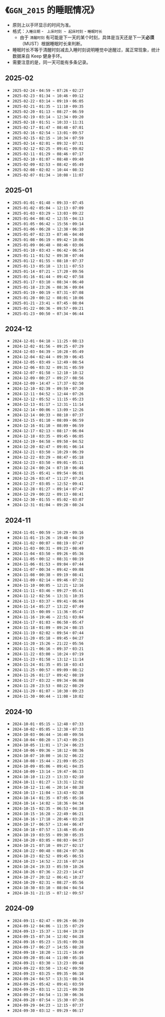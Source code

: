 # 《`GGN_2015` 的睡眠情况》

- 原则上以手环显示的时间为准。
- 格式：`入睡日期` - ` 上床时刻 ~ 起床时刻` - `睡眠时长`
  - 由于 `清醒时刻` 有可能是下一天的某个时刻，具体是当天还是下一天**必须**（MUST）根据睡眠时长来判断。
- 睡眠时长不等于清醒时刻减去入睡时刻说明睡觉中途醒过，属正常现象，统计数据来自 Keep 健身手环。
- 需要注意的是，同一天可能有多条记录。

## 2025-02

- `2025-02-24` - `04:59 ~ 07:26` - `02:27`
- `2025-02-23` - `01:34 ~ 10:46` - `09:12`
- `2025-02-22` - `03:14 ~ 09:19` - `06:05`
- `2025-02-21` - `01:35 ~ 11:10` - `09:35`
- `2025-02-20` - `01:13 ~ 08:27` - `06:59`
- `2025-02-19` - `03:14 ~ 12:34` - `09:20`
- `2025-02-18` - `01:51 ~ 10:33` - `11:31`
- `2025-02-17` - `01:47 ~ 08:48` - `07:01`
- `2025-02-16` - `02:54 ~ 13:01` - `09:57`
- `2025-02-15` - `02:15 ~ 10:34` - `07:59`
- `2025-02-14` - `02:01 ~ 09:32` - `07:31`
- `2025-02-12` - `02:25 ~ 09:41` - `09:02`
- `2025-02-11` - `01:29 ~ 08:46` - `07:17`
- `2025-02-10` - `01:07 ~ 08:48` - `09:40`
- `2025-02-09` - `02:53 ~ 08:42` - `05:49`
- `2025-02-08` - `02:02 ~ 10:44` - `08:32`
- `2025-02-07` - `01:34 ~ 10:08` - `11:07` 

## 2025-01

- `2025-01-01` - `01:48 ~ 09:33` - `07:45`
- `2025-01-02` - `05:04 ~ 12:13` - `07:09`
- `2025-01-03` - `03:29 ~ 13:03` - `09:22`
- `2025-01-04` - `08:42 ~ 12:55` - `04:13`
- `2025-01-05` - `06:42 ~ 15:56` - `09:14`
- `2025-01-06` - `06:28 ~ 12:38` - `06:10`
- `2025-01-07` - `02:33 ~ 07:46` - `04:40`
- `2025-01-08` - `06:19 ~ 09:42` - `10:06`
- `2025-01-09` - `06:48 ~ 08:46` - `03:06`
- `2025-01-10` - `03:43 ~ 06:42` - `06:54`
- `2025-01-11` - `01:52 ~ 09:38` - `07:46`
- `2025-01-12` - `01:55 ~ 08:10` - `07:37`
- `2025-01-13` - `05:18 ~ 13:11` - `07:53`
- `2025-01-14` - `07:21 ~ 17:20` - `09:56`
- `2025-01-16` - `01:44 ~ 09:42` - `07:58`
- `2025-01-17` - `03:10 ~ 08:34` - `06:40`
- `2025-01-18` - `23:26 ~ 08:36` - `09:04`
- `2025-01-19` - `00:19 ~ 07:31` - `07:08`
- `2025-01-20` - `00:12 ~ 08:01` - `10:06`
- `2025-01-21` - `23:41 ~ 07:45` - `08:04`
- `2025-01-22` - `00:36 ~ 09:57` - `09:21`
- `2025-01-23` - `00:50 ~ 07:34` - `06:44`

## 2024-12

- `2024-12-01` - `04:18 ~ 11:25` - `08:13`
- `2024-12-02` - `01:56 ~ 09:25` - `07:29`
- `2024-12-03` - `04:39 ~ 10:28` - `05:49`
- `2024-12-04` - `02:44 ~ 09:39` - `06:45`
- `2024-12-05` - `03:49 ~ 12:49` - `08:54`
- `2024-12-06` - `03:32 ~ 09:31` - `05:59`
- `2024-12-07` - `01:58 ~ 12:10` - `10:12`
- `2024-12-09` - `00:27 ~ 09:27` - `08:56`
- `2024-12-09` - `14:47 ~ 17:37` - `02:50`
- `2024-12-10` - `02:39 ~ 09:59` - `07:20`
- `2024-12-11` - `04:52 ~ 12:44` - `07:26`
- `2024-12-12` - `05:52 ~ 11:15` - `05:23`
- `2024-12-13` - `01:17 ~ 12:31` - `11:14`
- `2024-12-14` - `00:06 ~ 13:09` - `12:26`
- `2024-12-14` - `00:33 ~ 08:10` - `07:37`
- `2024-12-15` - `01:10 ~ 08:09` - `06:59`
- `2024-12-16` - `01:10 ~ 08:09` - `06:59`
- `2024-12-17` - `02:13 ~ 08:17` - `06:04`
- `2024-12-18` - `03:35 ~ 09:45` - `06:05`
- `2024-12-19` - `04:58 ~ 09:50` - `04:52`
- `2024-12-20` - `02:47 ~ 09:01` - `06:14`
- `2024-12-21` - `03:50 ~ 10:29` - `06:39`
- `2024-12-22` - `03:29 ~ 08:47` - `05:18`
- `2024-12-23` - `03:50 ~ 09:01` - `05:11`
- `2024-12-24` - `00:24 ~ 07:10` - `06:46`
- `2024-12-25` - `05:41 ~ 09:54` - `06:01`
- `2024-12-26` - `03:47 ~ 11:27` - `07:24`
- `2024-12-27` - `03:05 ~ 12:52` - `09:41`
- `2024-12-28` - `01:27 ~ 09:14` - `07:47`
- `2024-12-29` - `00:22 ~ 09:13` - `08:41`
- `2024-12-30` - `01:55 ~ 05:02` - `03:07`
- `2024-12-31` - `01:04 ~ 09:28` - `08:24`

## 2024-11

- `2024-11-01` - `00:59 ~ 10:29` - `09:16`
- `2024-11-01` - `15:26 ~ 19:48` - `04:19`
- `2024-11-02` - `00:07 ~ 08:19` - `07:47`
- `2024-11-03` - `00:31 ~ 09:23` - `08:49`
- `2024-11-04` - `03:50 ~ 09:26` - `05:36`
- `2024-11-05` - `00:12 ~ 08:31` - `08:19`
- `2024-11-06` - `01:53 ~ 09:04` - `07:44`
- `2024-11-07` - `00:34 ~ 09:42` - `09:08`
- `2024-11-08` - `00:38 ~ 09:19` - `08:41`
- `2024-11-09` - `02:14 ~ 09:46` - `07:32`
- `2024-11-10` - `00:05 ~ 12:21` - `12:16`
- `2024-11-11` - `03:46 ~ 09:27` - `05:41`
- `2024-11-12` - `02:56 ~ 13:31` - `10:35`
- `2024-11-13` - `03:37 ~ 09:41` - `06:04`
- `2024-11-14` - `05:27 ~ 13:22` - `07:49`
- `2024-11-15` - `00:09 ~ 11:36` - `05:47`
- `2024-11-16` - `19:46 ~ 22:51` - `03:04`
- `2024-11-17` - `01:03 ~ 06:50` - `05:47`
- `2024-11-18` - `01:09 ~ 09:24` - `08:15`
- `2024-11-19` - `02:02 ~ 09:54` - `07:44`
- `2024-11-20` - `05:18 ~ 09:45` - `04:27`
- `2024-11-20` - `15:26 ~ 21:22` - `05:56`
- `2024-11-21` - `06:16 ~ 09:37` - `03:21`
- `2024-11-22` - `03:00 ~ 10:24` - `07:19`
- `2024-11-23` - `01:58 ~ 13:12` - `11:14`
- `2024-11-24` - `01:35 ~ 05:18` - `03:43`
- `2024-11-25` - `00:57 ~ 09:09` - `08:12`
- `2024-11-26` - `01:17 ~ 09:42` - `08:19`
- `2024-11-27` - `03:22 ~ 09:34` - `06:08`
- `2024-11-28` - `23:53 ~ 08:22` - `08:29`
- `2024-11-29` - `01:07 ~ 10:30` - `09:23`
- `2024-11-30` - `00:44 ~ 11:08` - `10:02`

## 2024-10

- `2024-10-01` - `05:15 ~ 12:48` - `07:33`
- `2024-10-02` - `05:05 ~ 12:38` - `07:33`
- `2024-10-03` - `06:44 ~ 16:40` - `09:56`
- `2024-10-04` - `08:20 ~ 17:43` - `09:23`
- `2024-10-05` - `11:01 ~ 17:24` - `06:23`
- `2024-10-06` - `09:36 ~ 18:12` - `08:36`
- `2024-10-07` - `10:00 ~ 16:32` - `06:22`
- `2024-10-08` - `15:44 ~ 21:09` - `05:25` 
- `2024-10-09` - `05:06 ~ 09:41` - `04:35`
- `2024-10-09` - `13:14 ~ 19:47` - `06:33`
- `2024-10-10` - `11:23 ~ 13:33` - `02:10`
- `2024-10-11` - `01:27 ~ 13:31` - `12:02`
- `2024-10-12` - `11:46 ~ 20:14` - `08:28`
- `2024-10-13` - `11:04 ~ 13:43` - `02:38`
- `2024-10-14` - `01:35 ~ 07:05` - `05:16`
- `2024-10-14` - `14:02 ~ 18:36` - `04:34`
- `2024-10-15` - `02:35 ~ 06:53` - `04:18`
- `2024-10-15` - `16:28 ~ 22:49` - `06:21`
- `2024-10-16` - `17:18 ~ 20:46` - `03:28`
- `2024-10-17` - `06:57 ~ 13:44` - `06:47`
- `2024-10-18` - `07:57 ~ 13:46` - `05:49`
- `2024-10-19` - `03:55 ~ 09:30` - `05:35`
- `2024-10-20` - `03:05 ~ 08:03` - `04:57`
- `2024-10-21` - `07:10 ~ 09:27` - `02:17`
- `2024-10-22` - `00:48 ~ 08:24` - `07:36`
- `2024-10-23` - `02:52 ~ 09:45` - `06:53`
- `2024-10-23` - `14:52 ~ 22:16` - `07:24`
- `2024-10-24` - `19:33 ~ 05:59` - `10:26`
- `2024-10-26` - `07:36 ~ 22:23` - `14:47`
- `2024-10-27` - `20:12 ~ 06:41` - `10:27`
- `2024-10-29` - `02:31 ~ 08:27` - `05:56`
- `2024-10-30` - `03:10 ~ 08:04` - `04:54`
- `2024-10-31` - `21:15 ~ 07:12` - `09:57`

## 2024-09

- `2024-09-11` - `02:47 ~ 09:26` - `06:39`
- `2024-09-12` - `04:06 ~ 11:35` - `07:29`
- `2024-09-13` - `15:37 ~ 11:04` - `19:19`
- `2024-09-15` - `07:34 ~ 12:02` - `04:28`
- `2024-09-16` - `05:23 ~ 15:01` - `09:38`
- `2024-09-17` - `06:27 ~ 14:55` - `08:28`
- `2024-09-18` - `18:20 ~ 11:21` - `16:49`
- `2024-09-20` - `05:44 ~ 11:00` - `05:16`
- `2024-09-21` - `03:30 ~ 13:23` - `09:48`
- `2024-09-22` - `03:50 ~ 13:42` - `09:50`
- `2024-09-23` - `03:25 ~ 09:35` - `06:10`
- `2024-09-24` - `04:57 ~ 13:31` - `08:34`
- `2024-09-25` - `05:42 ~ 09:41` - `03:59`
- `2024-09-26` - `03:11 ~ 12:21` - `09:30`
- `2024-09-27` - `04:54 ~ 11:30` - `06:36`
- `2024-09-28` - `07:54 ~ 15:30` - `07:36`
- `2024-09-29` - `04:23 ~ 12:15` - `07:37`
- `2024-09-30` - `03:12 ~ 09:29` - `06:17`

 
